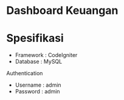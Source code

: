 # Dashboard Keuangan

# Spesifikasi
- Framework : CodeIgniter
- Database : MySQL

Authentication
- Username : admin
- Password : admin
